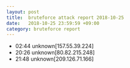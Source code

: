 ```yaml
---
layout: post
title:  bruteforce attack report 2018-10-25
date:   2018-10-25 23:59:59 +09:00
category: bruteforce report
---
```


* 02:44 unknown[157.55.39.224]
* 20:26 unknown[80.82.215.248]
* 21:48 unknown[209.126.71.166]
